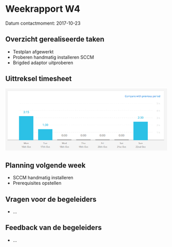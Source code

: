 # Weekrapport W4

Datum contactmoment: 2017-10-23

## Overzicht gerealiseerde taken
- Testplan afgewerkt
- Proberen handmatig installeren SCCM
- Brigded adaptor uitproberen

## Uittreksel timesheet
![week04](ImagesWeekRapport/week04.png)

## Planning volgende week
- SCCM handmatig installeren
- Prerequisites opstellen

## Vragen voor de begeleiders
- ...

## Feedback van de begeleiders
- ...
